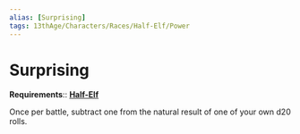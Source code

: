 ```yaml
---
alias: [Surprising]
tags: 13thAge/Characters/Races/Half-Elf/Power
---
```

# Surprising

**Requirements**:: **[Half-Elf](../Half-Elf.md)**

Once per battle, subtract one from the natural result of one of your own d20 rolls.